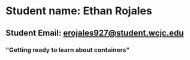# Student name: Ethan Rojales
## Student Email: erojales927@student.wcjc.edu
### "Getting ready to learn about containers"
